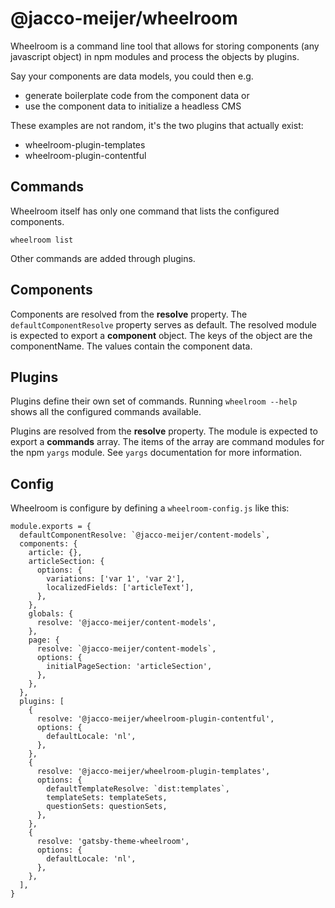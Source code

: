 # @jacco-meijer/wheelroom

Wheelroom is a command line tool that allows for storing components (any
javascript object) in npm modules and process the objects by plugins.

Say your components are data models, you could then e.g.

- generate boilerplate code from the component data or
- use the component data to initialize a headless CMS

These examples are not random, it's the two plugins that actually exist:

- wheelroom-plugin-templates
- wheelroom-plugin-contentful

## Commands

Wheelroom itself has only one command that lists the configured components.

```
wheelroom list
```

Other commands are added through plugins.

## Components

Components are resolved from the **resolve** property. The
`defaultComponentResolve` property serves as default. The resolved module is
expected to export a **component** object. The keys of the object are the
componentName. The values contain the component data.

## Plugins

Plugins define their own set of commands. Running `wheelroom --help` shows all
the configured commands available.

Plugins are resolved from the **resolve** property. The module is expected to
export a **commands** array. The items of the array are command modules for the
npm `yargs` module. See `yargs` documentation for more information.

## Config

Wheelroom is configure by defining a `wheelroom-config.js` like this:

```
module.exports = {
  defaultComponentResolve: `@jacco-meijer/content-models`,
  components: {
    article: {},
    articleSection: {
      options: {
        variations: ['var 1', 'var 2'],
        localizedFields: ['articleText'],
      },
    },
    globals: {
      resolve: '@jacco-meijer/content-models',
    },
    page: {
      resolve: `@jacco-meijer/content-models`,
      options: {
        initialPageSection: 'articleSection',
      },
    },
  },
  plugins: [
    {
      resolve: '@jacco-meijer/wheelroom-plugin-contentful',
      options: {
        defaultLocale: 'nl',
      },
    },
    {
      resolve: '@jacco-meijer/wheelroom-plugin-templates',
      options: {
        defaultTemplateResolve: `dist:templates`,
        templateSets: templateSets,
        questionSets: questionSets,
      },
    },
    {
      resolve: 'gatsby-theme-wheelroom',
      options: {
        defaultLocale: 'nl',
      },
    },
  ],
}

```
